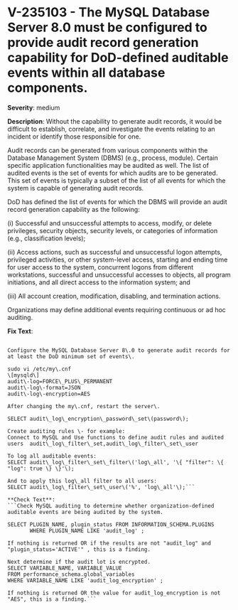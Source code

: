 # V-235103 - The MySQL Database Server 8.0 must be configured to provide audit record generation capability for DoD-defined auditable events within all database components.

**Severity**: medium

**Description**:
Without the capability to generate audit records, it would be difficult to establish, correlate, and investigate the events relating to an incident or identify those responsible for one. 

Audit records can be generated from various components within the Database Management System (DBMS) (e.g., process, module). Certain specific application functionalities may be audited as well. The list of audited events is the set of events for which audits are to be generated. This set of events is typically a subset of the list of all events for which the system is capable of generating audit records.

DoD has defined the list of events for which the DBMS will provide an audit record generation capability as the following: 

(i) Successful and unsuccessful attempts to access, modify, or delete privileges, security objects, security levels, or categories of information (e.g., classification levels);

(ii) Access actions, such as successful and unsuccessful logon attempts, privileged activities, or other system-level access, starting and ending time for user access to the system, concurrent logons from different workstations, successful and unsuccessful accesses to objects, all program initiations, and all direct access to the information system; and

(iii) All account creation, modification, disabling, and termination actions.

Organizations may define additional events requiring continuous or ad hoc auditing.

**Fix Text**:
```Deploy a MySQL Database Server 8\.0 that supports the DoD minimum set of auditable events\.

Configure the MySQL Database Server 8\.0 to generate audit records for at least the DoD minimum set of events\.

sudo vi /etc/my\.cnf
\[mysqld\]
audit\-log=FORCE\_PLUS\_PERMANENT
audit\-log\-format=JSON
audit\-log\-encryption=AES

After changing the my\.cnf, restart the server\.

SELECT audit\_log\_encryption\_password\_set\(password\);

Create auditing rules \- for example:
Connect to MySQL and Use functions to define audit rules and audited users  audit\_log\_filter\_set,audit\_log\_filter\_set\_user

To log all auditable events:
SELECT audit\_log\_filter\_set\_filter\('log\_all', '\{ "filter": \{ "log": true \} \}'\);

And to apply this log\_all filter to all users:
SELECT audit\_log\_filter\_set\_user\('%', 'log\_all'\);```

**Check Text**:
```Check MySQL auditing to determine whether organization-defined auditable events are being audited by the system.

SELECT PLUGIN_NAME, plugin_status FROM INFORMATION_SCHEMA.PLUGINS
       WHERE PLUGIN_NAME LIKE 'audit_log' ;

If nothing is returned OR if the results are not "audit_log" and "plugin_status='ACTIVE'" , this is a finding.

Next determine if the audit lot is encrypted. 
SELECT VARIABLE_NAME, VARIABLE_VALUE
FROM performance_schema.global_variables
WHERE VARIABLE_NAME LIKE 'audit_log_encryption' ;

If nothing is returned OR the value for audit_log_encryption is not "AES", this is a finding.```
